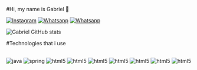#Hi, my name is Gabriel 🤚

[![Instagram](https://img.shields.io/badge/Instagram-E4405F?style=for-the-badge&logo=instagram&logoColor=white)](https://www.instagram.com/biel.henrique790/)
[![Whatsapp](https://img.shields.io/badge/WhatsApp-25D366?style=for-the-badge&logo=whatsapp&logoColor=white)](https://wa.me/5581984117124)
[![Whatsapp](https://img.shields.io/badge/Gmail-D14836?style=for-the-badge&logo=gmail&logoColor=white)](https://gabrielhenriquegh3878@gmail.com)

![Gabriel GitHub stats](https://github-readme-stats.vercel.app/api?username=GabrielH89&show_icons=true&theme=dark)

#Technologies that i use
<div style="display: inline-block"><br/>
    <img alt="java" src="https://img.shields.io/badge/Java-ED8B00?style=for-the-badge&logo=openjdk&logoColor=white"></img>
    <img alt="spring" src="https://img.shields.io/badge/Spring-6DB33F?style=for-the-badge&logo=spring&logoColor=white"></img>
    <img alt="html5" src="https://img.shields.io/badge/HTML5-E34F26?style=for-the-badge&logo=html5&logoColor=white"></img>
     <img alt="html5" src="https://img.shields.io/badge/CSS3-1572B6?style=for-the-badge&logo=css3&logoColor=white"></img>
     <img alt="html5" src="https://img.shields.io/badge/JavaScript-F7DF1E?style=for-the-badge&logo=javascript&logoColor=black"></img>
     <img alt="html5" src="https://img.shields.io/badge/React-20232A?style=for-the-badge&logo=react&logoColor=61DAFB"></img>
     <img alt="html5" src="https://img.shields.io/badge/Node.js-43853D?style=for-the-badge&logo=node.js&logoColor=white"></img>
     <img alt="html5" src="https://img.shields.io/badge/MySQL-00000F?style=for-the-badge&logo=mysql&logoColor=white"></img>
     <img alt="html5" src="https://img.shields.io/badge/Express.js-404D59?style=for-the-badge"></img>
</div>
